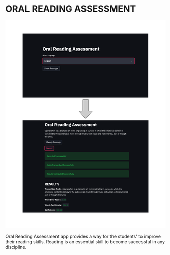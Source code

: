 #   ORAL READING ASSESSMENT

![image](https://raw.githubusercontent.com/Playpowerlabs/Oral-Reading-Assessment/master/.github/images/img_1.png)

Oral Reading Assessment app provides a way for the students' to improve their reading skills. Reading is an essential skill to become successful in any discipline.  